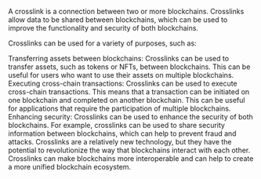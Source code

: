 A crosslink is a connection between two or more blockchains. Crosslinks allow data to be shared between blockchains, which can be used to improve the functionality and security of both blockchains.

Crosslinks can be used for a variety of purposes, such as:

Transferring assets between blockchains: Crosslinks can be used to transfer assets, such as tokens or NFTs, between blockchains. This can be useful for users who want to use their assets on multiple blockchains.
Executing cross-chain transactions: Crosslinks can be used to execute cross-chain transactions. This means that a transaction can be initiated on one blockchain and completed on another blockchain. This can be useful for applications that require the participation of multiple blockchains.
Enhancing security: Crosslinks can be used to enhance the security of both blockchains. For example, crosslinks can be used to share security information between blockchains, which can help to prevent fraud and attacks.
Crosslinks are a relatively new technology, but they have the potential to revolutionize the way that blockchains interact with each other. Crosslinks can make blockchains more interoperable and can help to create a more unified blockchain ecosystem.